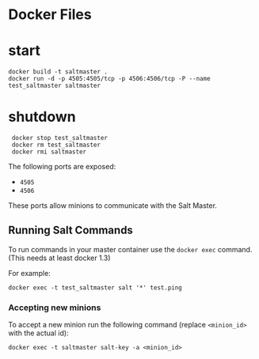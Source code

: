 # Docker Files

# start

    docker build -t saltmaster .
    docker run -d -p 4505:4505/tcp -p 4506:4506/tcp -P --name test_saltmaster saltmaster 

# shutdown

     docker stop test_saltmaster
     docker rm test_saltmaster
     docker rmi saltmaster 

The following ports are exposed:

 * `4505`
 * `4506`

These ports allow minions to communicate with the Salt Master.

## Running Salt Commands

To run commands in your master container use the `docker exec` command. (This needs at least docker 1.3)

For example:
```
docker exec -t test_saltmaster salt '*' test.ping
```

### Accepting new minions

To accept a new minion run the following command (replace `<minion_id>` with the actual id):
```
docker exec -t saltmaster salt-key -a <minion_id>
